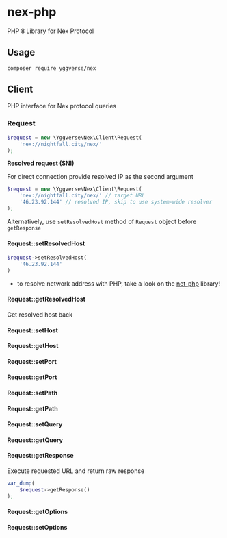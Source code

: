 # nex-php

PHP 8 Library for Nex Protocol

## Usage

```
composer require yggverse/nex
```

## Client

PHP interface for Nex protocol queries

### Request

``` php
$request = new \Yggverse\Nex\Client\Request(
    'nex://nightfall.city/nex/'
);
```

**Resolved request (SNI)**

For direct connection provide resolved IP as the second argument

``` php
$request = new \Yggverse\Nex\Client\Request(
    'nex://nightfall.city/nex/' // target URL
    '46.23.92.144' // resolved IP, skip to use system-wide resolver
);
```

Alternatively, use `setResolvedHost` method of `Request` object before `getResponse`

#### Request::setResolvedHost

``` php
$request->setResolvedHost(
    '46.23.92.144'
)
```

* to resolve network address with PHP, take a look on the [net-php](https://github.com/YGGverse/net-php) library!

#### Request::getResolvedHost

Get resolved host back

#### Request::setHost
#### Request::getHost
#### Request::setPort
#### Request::getPort
#### Request::setPath
#### Request::getPath
#### Request::setQuery
#### Request::getQuery
#### Request::getResponse

Execute requested URL and return raw response

``` php
var_dump(
    $request->getResponse()
);
```

#### Request::getOptions
#### Request::setOptions
